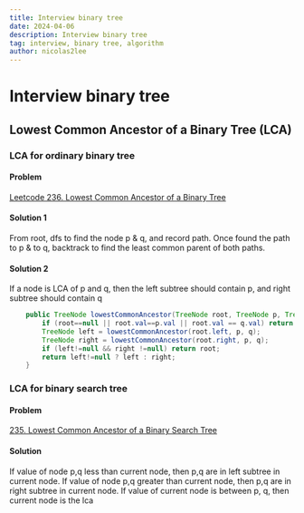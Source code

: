 ```yaml
---
title: Interview binary tree
date: 2024-04-06
description: Interview binary tree 
tag: interview, binary tree, algorithm
author: nicolas2lee
---
```


# Interview binary tree
## Lowest Common Ancestor of a Binary Tree (LCA)
### LCA for ordinary binary tree
#### Problem
[Leetcode 236. Lowest Common Ancestor of a Binary Tree](https://leetcode.com/problems/lowest-common-ancestor-of-a-binary-tree/description/)
#### Solution 1
From root, dfs to find the node p & q, and record path. Once found the path to p & to q,
backtrack to find the least common parent of both paths.

#### Solution 2
If a node is LCA of p and q, then the left subtree should contain p,
and right subtree should contain q
```java
    public TreeNode lowestCommonAncestor(TreeNode root, TreeNode p, TreeNode q) {
        if (root==null || root.val==p.val || root.val == q.val) return root;
        TreeNode left = lowestCommonAncestor(root.left, p, q);
        TreeNode right = lowestCommonAncestor(root.right, p, q);
        if (left!=null && right !=null) return root;
        return left!=null ? left : right;
    }
```
### LCA for binary search tree
#### Problem
[235. Lowest Common Ancestor of a Binary Search Tree](https://leetcode.com/problems/lowest-common-ancestor-of-a-binary-search-tree/description/)
#### Solution 
If value of node p,q less than current node, then p,q are in left subtree in current node.
If value of node p,q greater than current node, then p,q are in right subtree in current node.
If value of current node is between p, q, then current node is the lca


